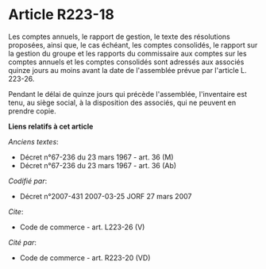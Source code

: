 # Article R223-18

Les comptes annuels, le rapport de gestion, le texte des résolutions proposées, ainsi que, le cas échéant, les comptes
consolidés, le rapport sur la gestion du groupe et les rapports du commissaire aux comptes sur les comptes annuels et les
comptes consolidés sont adressés aux associés quinze jours au moins avant la date de l'assemblée prévue par l'article L.
223-26. 

Pendant le délai de quinze jours qui précède l'assemblée, l'inventaire est tenu, au siège social, à la disposition des
associés, qui ne peuvent en prendre copie.

**Liens relatifs à cet article**

_Anciens textes_:

  - Décret n°67-236 du 23 mars 1967 - art. 36 (M)
  - Décret n°67-236 du 23 mars 1967 - art. 36 (Ab)

_Codifié par_:

  - Décret n°2007-431 2007-03-25 JORF 27 mars 2007

_Cite_:

  - Code de commerce - art. L223-26 (V)

_Cité par_:

  - Code de commerce - art. R223-20 (VD)
